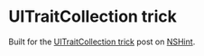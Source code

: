 UITraitCollection trick
======================

Built for the [UITraitCollection trick](https://nshint.github.io/blog/2015/09/23/uitraitcollection-trick/) post on [NSHint](https://nshint.github.io).
